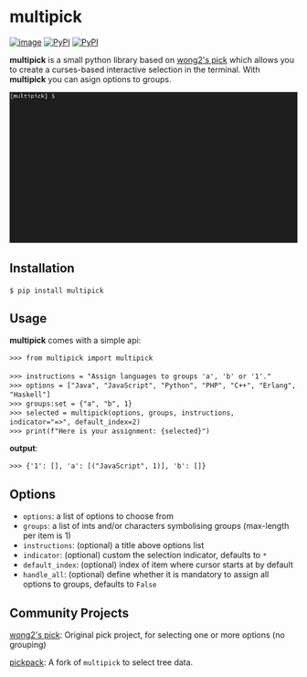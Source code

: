 # multipick

[![image](https://github.com/anafvana/multipick/actions/workflows/ci.yml/badge.svg)](https://github.com/anafvana/multipick/actions/workflows/ci.yml)
[![PyPI](https://img.shields.io/pypi/v/multipick.svg)](https://pypi.org/project/multipick/)
[![PyPI](https://img.shields.io/pypi/dm/multipick)](https://pypi.org/project/multipick/)

**multipick** is a small python library based on [wong2's pick](https://github.com/wong2/pick) which allows you to create a curses-based interactive selection in the terminal. With **multipick** you can asign options to groups.

![](example/basic.gif)

## Installation

    $ pip install multipick

## Usage

**multipick** comes with a simple api:

    >>> from multipick import multipick

    >>> instructions = "Assign languages to groups 'a', 'b' or '1'."
    >>> options = ["Java", "JavaScript", "Python", "PHP", "C++", "Erlang", "Haskell"]
    >>> groups:set = {"a", "b", 1}
    >>> selected = multipick(options, groups, instructions, indicator="=>", default_index=2)
    >>> print(f"Here is your assignment: {selected}")

**output**:

    >>> {'1': [], 'a': [("JavaScript", 1)], 'b': []}

## Options

- `options`: a list of options to choose from
- `groups`: a list of ints and/or characters symbolising groups (max-length per item is 1)
- `instructions`: (optional) a title above options list
- `indicator`: (optional) custom the selection indicator, defaults to `*`
- `default_index`: (optional) index of item where cursor starts at by default
- `handle_all`: (optional) define whether it is mandatory to assign all options to groups, defaults to `False`

## Community Projects

[wong2's pick](https://github.com/wong2/pick): Original pick project, for selecting one or more options (no grouping)

[pickpack](https://github.com/anafvana/pickpack): A fork of `multipick` to select tree data.
